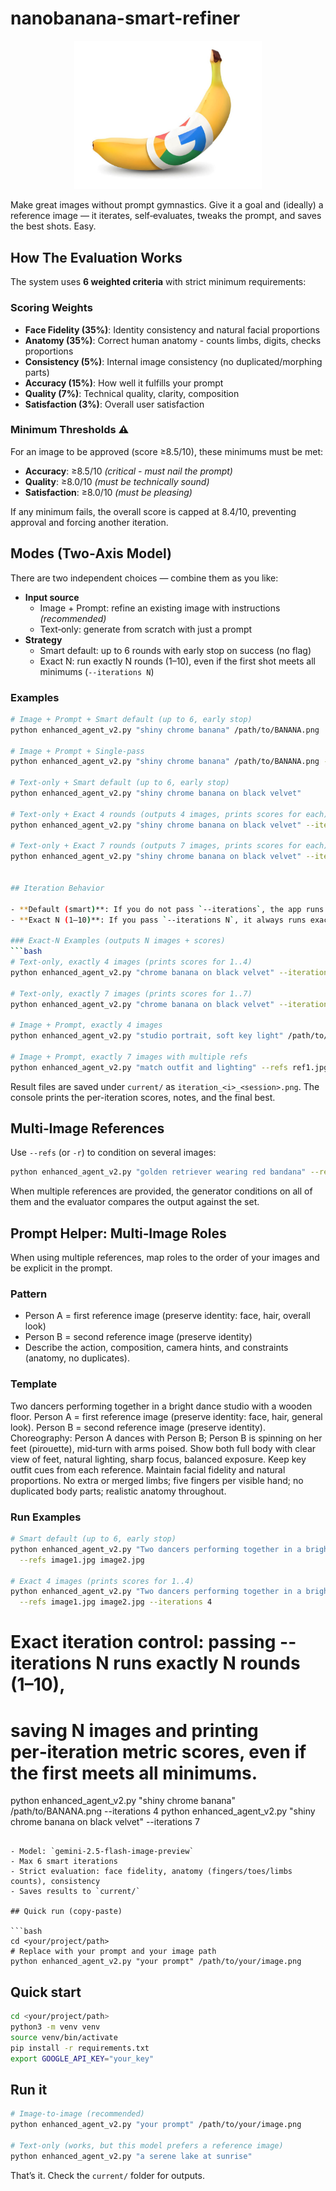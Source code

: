 # nanobanana-smart-refiner

<p align="center">
  <img src="BANANA.png" alt="Smart Image Refiner Demo" width="300"/>
</p>

Make great images without prompt gymnastics. Give it a goal and (ideally) a reference image — it iterates, self‑evaluates, tweaks the prompt, and saves the best shots. Easy.

## How The Evaluation Works

The system uses **6 weighted criteria** with strict minimum requirements:

### Scoring Weights
- **Face Fidelity (35%)**: Identity consistency and natural facial proportions
- **Anatomy (35%)**: Correct human anatomy - counts limbs, digits, checks proportions  
- **Consistency (5%)**: Internal image consistency (no duplicated/morphing parts)
- **Accuracy (15%)**: How well it fulfills your prompt
- **Quality (7%)**: Technical quality, clarity, composition  
- **Satisfaction (3%)**: Overall user satisfaction

### Minimum Thresholds ⚠️
For an image to be approved (score ≥8.5/10), these minimums must be met:
- **Accuracy**: ≥8.5/10 *(critical - must nail the prompt)*
- **Quality**: ≥8.0/10 *(must be technically sound)*
- **Satisfaction**: ≥8.0/10 *(must be pleasing)*

If any minimum fails, the overall score is capped at 8.4/10, preventing approval and forcing another iteration.

## Modes (Two‑Axis Model)

There are two independent choices — combine them as you like:

- **Input source**
  - Image + Prompt: refine an existing image with instructions *(recommended)*
  - Text‑only: generate from scratch with just a prompt
- **Strategy**
  - Smart default: up to 6 rounds with early stop on success (no flag)
  - Exact N: run exactly N rounds (1–10), even if the first shot meets all minimums (`--iterations N`)

### Examples
```bash
# Image + Prompt + Smart default (up to 6, early stop)
python enhanced_agent_v2.py "shiny chrome banana" /path/to/BANANA.png

# Image + Prompt + Single‑pass
python enhanced_agent_v2.py "shiny chrome banana" /path/to/BANANA.png --iterations 1

# Text‑only + Smart default (up to 6, early stop)
python enhanced_agent_v2.py "shiny chrome banana on black velvet"

# Text‑only + Exact 4 rounds (outputs 4 images, prints scores for each)
python enhanced_agent_v2.py "shiny chrome banana on black velvet" --iterations 4

# Text‑only + Exact 7 rounds (outputs 7 images, prints scores for each)
python enhanced_agent_v2.py "shiny chrome banana on black velvet" --iterations 7


## Iteration Behavior

- **Default (smart)**: If you do not pass `--iterations`, the app runs up to 6 rounds and stops early when all minimums are met and overall ≥ 8.5.
- **Exact N (1–10)**: If you pass `--iterations N`, it always runs exactly N rounds and produces N images, even if the first meets all minimums. Each iteration’s scores are printed and the best is highlighted at the end.

### Exact-N Examples (outputs N images + scores)
```bash
# Text-only, exactly 4 images (prints scores for 1..4)
python enhanced_agent_v2.py "chrome banana on black velvet" --iterations 4

# Text-only, exactly 7 images (prints scores for 1..7)
python enhanced_agent_v2.py "chrome banana on black velvet" --iterations 7

# Image + Prompt, exactly 4 images
python enhanced_agent_v2.py "studio portrait, soft key light" /path/to/BANANA.png --iterations 4

# Image + Prompt, exactly 7 images with multiple refs
python enhanced_agent_v2.py "match outfit and lighting" --refs ref1.jpg ref2.png ref3.jpg --iterations 7
```

Result files are saved under `current/` as `iteration_<i>_<session>.png`. The console prints the per-iteration scores, notes, and the final best.

## Multi‑Image References

Use `--refs` (or `-r`) to condition on several images:

```bash
python enhanced_agent_v2.py "golden retriever wearing red bandana" --refs ./dog1.jpg ./dog2.png
```

When multiple references are provided, the generator conditions on all of them and the evaluator compares the output against the set.

## Prompt Helper: Multi‑Image Roles

When using multiple references, map roles to the order of your images and be explicit in the prompt.

### Pattern
- Person A = first reference image (preserve identity: face, hair, overall look)
- Person B = second reference image (preserve identity)
- Describe the action, composition, camera hints, and constraints (anatomy, no duplicates).

### Template
Two dancers performing together in a bright dance studio with a wooden floor. Person A = first reference image (preserve identity: face, hair, general look). Person B = second reference image (preserve identity). Choreography: Person A dances with Person B; Person B is spinning on her feet (pirouette), mid‑turn with arms poised. Show both full body with clear view of feet, natural lighting, sharp focus, balanced exposure. Keep key outfit cues from each reference. Maintain facial fidelity and natural proportions. No extra or merged limbs; five fingers per visible hand; no duplicated body parts; realistic anatomy throughout.

### Run Examples
```bash
# Smart default (up to 6, early stop)
python enhanced_agent_v2.py "Two dancers performing together in a bright dance studio with a wooden floor. Person A = first reference image (preserve identity: face, hair, general look). Person B = second reference image (preserve identity). Choreography: Person A dances with Person B; Person B is spinning on her feet (pirouette), mid‑turn with arms poised. Show both full body with clear view of feet, natural lighting, sharp focus, balanced exposure. Keep key outfit cues from each reference. Maintain facial fidelity and natural proportions. No extra or merged limbs; five fingers per visible hand; no duplicated body parts; realistic anatomy throughout." \
  --refs image1.jpg image2.jpg

# Exact 4 images (prints scores for 1..4)
python enhanced_agent_v2.py "Two dancers performing together in a bright dance studio with a wooden floor. Person A = first reference image (preserve identity: face, hair, general look). Person B = second reference image (preserve identity). Choreography: Person A dances with Person B; Person B is spinning on her feet (pirouette), mid‑turn with arms poised. Show both full body with clear view of feet, natural lighting, sharp focus, balanced exposure. Keep key outfit cues from each reference. Maintain facial fidelity and natural proportions. No extra or merged limbs; five fingers per visible hand; no duplicated body parts; realistic anatomy throughout." \
  --refs image1.jpg image2.jpg --iterations 4
```
# Exact iteration control: passing --iterations N runs exactly N rounds (1–10),
# saving N images and printing per‑iteration metric scores, even if the first meets all minimums.
python enhanced_agent_v2.py "shiny chrome banana" /path/to/BANANA.png --iterations 4
python enhanced_agent_v2.py "shiny chrome banana on black velvet" --iterations 7
```

- Model: `gemini-2.5-flash-image-preview`
- Max 6 smart iterations
- Strict evaluation: face fidelity, anatomy (fingers/toes/limbs counts), consistency
- Saves results to `current/`

## Quick run (copy‑paste)

```bash
cd <your/project/path>
# Replace with your prompt and your image path
python enhanced_agent_v2.py "your prompt" /path/to/your/image.png
```

## Quick start

```bash
cd <your/project/path>
python3 -m venv venv
source venv/bin/activate
pip install -r requirements.txt
export GOOGLE_API_KEY="your_key"
```

## Run it

```bash
# Image-to-image (recommended)
python enhanced_agent_v2.py "your prompt" /path/to/your/image.png

# Text-only (works, but this model prefers a reference image)
python enhanced_agent_v2.py "a serene lake at sunrise"
```

That’s it. Check the `current/` folder for outputs.